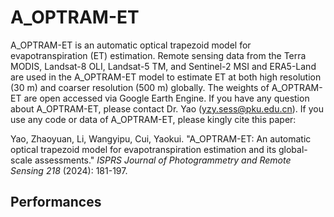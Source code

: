 # A_OPTRAM-ET

A_OPTRAM-ET is an automatic optical trapezoid model for evapotranspiration (ET) estimation. Remote sensing data from the Terra MODIS, Landsat-8 OLI, Landsat-5 TM, and Sentinel-2 MSI and ERA5-Land are used in the A_OPTRAM-ET model to estimate ET at both high resolution (30 m) and coarser resolution (500 m) globally. The weights of A_OPTRAM-ET are open accessed via Google Earth Engine. If you have any question about A_OPTRAM-ET, please contact Dr. Yao (yzy.sess@pku.edu.cn). If you use any code or data of A_OPTRAM-ET, please kingly cite this paper:

Yao, Zhaoyuan, Li, Wangyipu, Cui, Yaokui. "A_OPTRAM-ET: An automatic optical trapezoid model for evapotranspiration estimation and its global-scale assessments." *ISPRS Journal of Photogrammetry and Remote Sensing 218* (2024): 181-197.

## Performances

